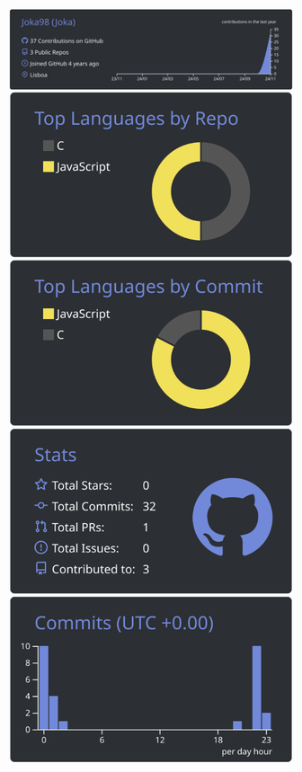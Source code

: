<div align="center">
  
![](https://raw.githubusercontent.com/Joka98/Joka98/master/profile-summary-card-output/discord_old_blurple/0-profile-details.svg)
![](https://raw.githubusercontent.com/Joka98/Joka98/master/profile-summary-card-output/discord_old_blurple/1-repos-per-language.svg)
![](https://raw.githubusercontent.com/Joka98/Joka98/master/profile-summary-card-output/discord_old_blurple/2-most-commit-language.svg)
![](https://raw.githubusercontent.com/Joka98/Joka98/master/profile-summary-card-output/discord_old_blurple/3-stats.svg)
![](https://raw.githubusercontent.com/Joka98/Joka98/master/profile-summary-card-output/discord_old_blurple/4-productive-time.svg)

</div>
